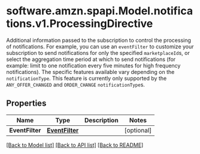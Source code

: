 # software.amzn.spapi.Model.notifications.v1.ProcessingDirective
Additional information passed to the subscription to control the processing of notifications. For example, you can use an `eventFilter` to customize your subscription to send notifications for only the specified `marketplaceId`s, or select the aggregation time period at which to send notifications (for example: limit to one notification every five minutes for high frequency notifications). The specific features available vary depending on the `notificationType`.  This feature is currently only supported by the `ANY_OFFER_CHANGED` and `ORDER_CHANGE` `notificationType`s.

## Properties

Name | Type | Description | Notes
------------ | ------------- | ------------- | -------------
**EventFilter** | [**EventFilter**](EventFilter.md) |  | [optional] 

[[Back to Model list]](../README.md#documentation-for-models) [[Back to API list]](../README.md#documentation-for-api-endpoints) [[Back to README]](../README.md)

